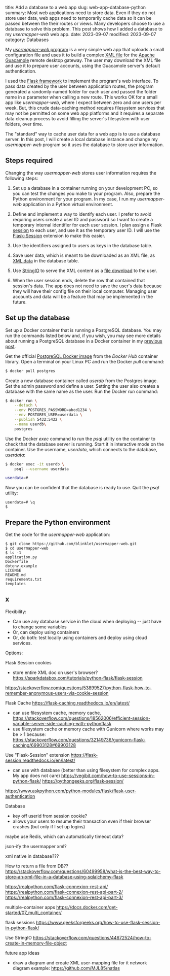 title: Add a database to a web app
slug: web-app-database-python
summary: Most web applications need to store data. Even if they do not store user data, web apps need to temporarily cache data so it can be passed between the their routes or views. Many developers choose to use a database to solve this problem. This post shows how I added a database to my *usermapper-web* web app.
date: 2023-09-07
modified: 2023-09-07
category: Databases
<!-- status: Published -->

My [*usermapper-web* program](https://github.com/blinklet/usermapper-web) is a very simple web app that uploads a small configuration file and uses it to build a complex [XML file](https://guacamole.apache.org/doc/gug/configuring-guacamole.html#user-mapping-xml) for the [Apache Guacamole](https://guacamole.apache.org/) remote desktop gateway. The user may download the XML file and use it to prepare user accounts, using the Guacamole server's default authentication.

I used the [Flask framework](https://flask.palletsprojects.com/en/2.3.x/) to implement the program's web interface. To pass data created by the user between application routes, the program generated a randomly-named folder for each user and passed the folder name in a parameter when calling a new route. This works OK for a small app like *usermapper-web*, where I expect between zero and one users per week. But, this crude data-caching method requires filesystem services that may not be permitted on some web app platforms and it requires a separate data cleanup process to avoid filling the server's filesystem with user folders, over time.

The "standard" way to cache user data for a web app is to use a database server. In this post, I will create a local database instance and change my *usermapper-web* program so it uses the database to store user information.

## Steps required

Changing the way *usermapper-web* stores user information requires the following steps:

1. Set up a database in a container running on your development PC, so you can test the changes you make to your program. Also, prepare the Python environment for your program. In my case, I run my *usermapper-web* application in a Python virtual environment.

1. Define and implement a way to identify each user. I prefer to avoid requiring users create a user ID and password so I want to create a temporary internal identifier for each user session. I plan assign a Flask [session](https://flask.palletsprojects.com/en/latest/quickstart/#sessions) to each user, and use it as the temporary user ID. I will use the [Flask-Session](https://flask-session.readthedocs.io/en/latest/) extension to make this easier.

1. Use the identifiers assigned to users as keys in the database table.

1. Save user data, which is meant to be downloaded as an XML file, as [XML data](https://www.postgresql.org/docs/current/datatype-xml.html) in the database table. 

1. Use [StringIO](https://docs.python.org/3/library/io.html) to serve the XML content as a [file download](https://www.geeksforgeeks.org/stringio-module-in-python/) to the user.

1. When the user session ends, delete the row that contained that session's data. The app does not need to save the user's data because they will have their config file on their local computer. Managing user accounts and data will be a feature that may be implemented in the future.


## Set up the database

Set up a Docker container that is running a PostgreSQL database. You may run the commands listed below and, if you wish, you may see more details about running a PostgreSQL database in a Docker container in my [previous post]({filename}/articles/018-postgresql-docker/postgresql-docker.md).

Get the official [PostgreSQL Docker image](https://hub.docker.com/_/postgres) from the *Docker Hub* container library. Open a terminal on your Linux PC and run the Docker *pull* command:

```bash
$ docker pull postgres
```

Create a new database container called *userdb* from the Postgres image. Set the admin password and define a user. Setting the user also creates a database with the same name as the user. Run the Docker *run* command:

```bash
$ docker run \
    --detach \
    --env POSTGRES_PASSWORD=abcd1234 \
    --env POSTGRES_USER=userdata \
    --publish 5432:5432 \
    --name userdb\
    postgres
```

Use the Docker *exec* command to run the *psql* utility on the container to check that the database server is running. Start it in interactive mode on the container. Use the username, *userdata*, which connects to the database, *userdata*:

```bash
$ docker exec -it userdb \
    psql --username userdata

userdata=#
```

Now you can be confident that the database is ready to use. Quit the *psql* utility:

```text
userdata=# \q
$ 
```

## Prepare the Python environment

Get the code for the *usermapper-web* application:

```
$ git clone https://github.com/blinklet/usermapper-web.git
$ cd usermapper-web
$ ls -1
application.py
Dockerfile
dotenv.example
LICENSE
README.md
requirements.txt
templates
```


## x

Flexibility:
- Can use any database service in the cloud when deploying -- just have to change some variables
- Or, can deploy using containers
- Or, do both: test locally using containers and deploy using cloud services.

Options:

Flask Session cookies
- store entire XML doc on user's browser?
https://sparkdatabox.com/tutorials/python-flask/flask-session

https://stackoverflow.com/questions/53899527/python-flask-how-to-remember-anonymous-users-via-cookie-session



Flask Cache
https://flask-caching.readthedocs.io/en/latest/
   - can use filesystem cache, memory cache, https://stackoverflow.com/questions/18562006/efficient-session-variable-server-side-caching-with-pythonflask
   - use filesystem cache or memory cache with Gunicorn where works may be > 1 because: https://stackoverflow.com/questions/32149736/gunicorn-flask-caching/69903128#69903128

Use "Flask-Session" extension
https://flask-session.readthedocs.io/en/latest/
   - can use with database (better than using filesystem for complex apps. My app does not care)
   https://vegibit.com/how-to-use-sessions-in-python-flask/
   https://pythongeeks.org/flask-session/

https://www.askpython.com/python-modules/flask/flask-user-authentication

Database
   - key off userid from session cookie?
   - allows your users to resume their transaction even if their browser crashes  (but only if I set up logins)





maybe use Redis, which can automatically timeout data?

json-ify the usermapper xml?

xml native in database???

How to return a file from DB??
https://stackoverflow.com/questions/60499958/what-is-the-best-way-to-store-an-xml-file-in-a-database-using-sqlalchemy-flask

https://realpython.com/flask-connexion-rest-api/
https://realpython.com/flask-connexion-rest-api-part-2/
https://realpython.com/flask-connexion-rest-api-part-3/

multiple-container apps
https://docs.docker.com/get-started/07_multi_container/



flask sessions
https://www.geeksforgeeks.org/how-to-use-flask-session-in-python-flask/


Use StringIO 
https://stackoverflow.com/questions/44672524/how-to-create-in-memory-file-object




future app ideas
- draw a diagram and create XML user-mapping file for it
     network diagram example: https://github.com/MJL85/natlas